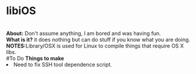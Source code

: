 # libiOS
</br>
<b>About:</b> Don't assume anything, I am bored and was having fun. 
</br>
<b>What is it?</b> it does nothing but can do stuff if you know what you are doing. 
</br>
<b>NOTES:</b>Library/OSX is used for Linux to compile things that require OS X libs.
</br> 
#To Do
<b>Things to make</b> 
<li>Need to fix SSH tool dependence script. </li> 

